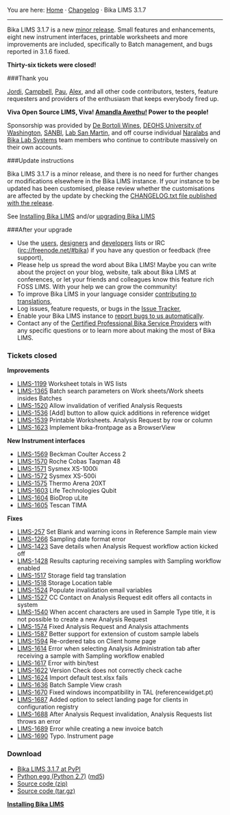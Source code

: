 You are here: [Home](https://github.com/bikalabs/Bika-LIMS/wiki) · [Changelog](https://github.com/bikalabs/Bika-LIMS/wiki/changelog) · Bika LIMS 3.1.7
***

Bika LIMS 3.1.7 is a new [minor release](https://github.com/bikalabs/Bika-LIMS/wiki/Release-cycle). Small features and enhancements, eight new instrument interfaces, printable worksheets and more improvements are included, specifically to Batch management, and bugs reported in 3.1.6 fixed.

**Thirty-six tickets were closed!**

###Thank you

[Jordi](http://github.com/xispa), [Campbell](http://github.com/rockfruit), [Pau](http://github.com/espurna), [Alex](https://github.com/zylinx), and all other code contributors, testers, feature requesters and providers of the enthusiasm that keeps everybody fired up.

**Viva Open Source LIMS, Viva! [Amandla Awethu!](http://en.wikipedia.org/wiki/Amandla_(power)) Power to the people!**

Sponsorship was provided by [De Bortoli Wines](http://www.debortoli.com.au/), [DEOHS University of Washington](http://deohs.washington.edu/), [SANBI](http://www.sanbi.ac.za/), [Lab San Martin](http://www.laboratoriosanmartin.com/), and off course individual [Naralabs](http://naralabs.com/) and [Bika Lab Systems](http://bikalabs.com/) team members who continue to contribute massively on their own accounts.

###Update instructions

Bika LIMS 3.1.7 is a minor release, and there is no need for further changes or modifications elsewhere in the Bika LIMS instance. If your instance to be updated has been customised, please review whether the customisations are affected by the update by checking the [CHANGELOG.txt file published with the release](https://raw.githubusercontent.com/bikalabs/Bika-LIMS/3.1.7/docs/CHANGELOG.txt).

See [Installing Bika LIMS](https://github.com/bikalabs/Bika-LIMS/blob/3.1.7/docs/INSTALL.rst) and/or [upgrading Bika LIMS](https://github.com/bikalabs/Bika-LIMS/blob/3.1.7/docs/INSTALL.rst)

###After your upgrade
- Use the [users](http://lists.sourceforge.net/lists/listinfo/bika-users), [designers](https://groups.google.com/forum/?hl=en) and [developers](http://lists.sourceforge.net/lists/listinfo/bika-developers) lists or IRC ([irc://freenode.net/#bika](http://webchat.freenode.net?randomnick=1&channels=%23bika&uio=d4)) if you have any question or feedback (free support),
- Please help us spread the word about Bika LIMS! Maybe you can write about the project on your blog, website, talk about Bika LIMS at conferences, or let your friends and colleagues know this feature rich FOSS LIMS. With your help we can grow the community!    
- To improve Bika LIMS in your language consider [contributing to translations](https://www.transifex.com/projects/p/bika-lims/),
- Log issues, feature requests, or bugs in the [Issue Tracker](http://jira.bikalabs.com/),
- Enable your Bika LIMS instance to [report bugs to us automatically](https://github.com/bikalabs/Bika-LIMS/blob/0c606e0/INSTALL.rst#log-errors-to-sentrybikalabscom).
- Contact any of the [Certified Professional Bika Service Providers](http://www.bikalims.org/support-and-service-provision) with any specific questions or to learn more about making the most of Bika LIMS.

### Tickets closed

**Improvements**
- [LIMS-1199](https://jira.bikalabs.com/browse/LIMS-1199) Worksheet totals in WS lists
- [LIMS-1365](https://jira.bikalabs.com/browse/LIMS-1365) Batch search parameters on Work sheets/Work sheets insides Batches
- [LIMS-1520](https://jira.bikalabs.com/browse/LIMS-1520) Allow invalidation of verified Analysis Requests
- [LIMS-1536](https://jira.bikalabs.com/browse/LIMS-1536) [Add] button to allow quick additions in reference widget
- [LIMS-1539](https://jira.bikalabs.com/browse/LIMS-1539) Printable Worksheets. Analysis Request by row or column
- [LIMS-1623](https://jira.bikalabs.com/browse/LIMS-1623) Implement bika-frontpage as a BrowserView

**New Instrument interfaces**
- [LIMS-1569](https://jira.bikalabs.com/browse/LIMS-1569) Beckman Coulter Access 2
- [LIMS-1570](https://jira.bikalabs.com/browse/LIMS-1570) Roche Cobas Taqman 48
- [LIMS-1571](https://jira.bikalabs.com/browse/LIMS-1571) Sysmex XS-1000i
- [LIMS-1572](https://jira.bikalabs.com/browse/LIMS-1572) Sysmex XS-500i
- [LIMS-1575](https://jira.bikalabs.com/browse/LIMS-1575) Thermo Arena 20XT
- [LIMS-1603](https://jira.bikalabs.com/browse/LIMS-1603) Life Technologies Qubit
- [LIMS-1604](https://jira.bikalabs.com/browse/LIMS-1604) BioDrop uLite
- [LIMS-1605](https://jira.bikalabs.com/browse/LIMS-1605) Tescan TIMA

**Fixes**
- [LIMS-257](https://jira.bikalabs.com/browse/LIMS-257) Set Blank and warning icons in Reference Sample main view
- [LIMS-1266](https://jira.bikalabs.com/browse/LIMS-1266) Sampling date format error
- [LIMS-1423](https://jira.bikalabs.com/browse/LIMS-1423) Save details when Analysis Request workflow action kicked off
- [LIMS-1428](https://jira.bikalabs.com/browse/LIMS-1428) Results capturing receiving samples with Sampling workflow enabled
- [LIMS-1517](https://jira.bikalabs.com/browse/LIMS-1517) Storage field tag translation
- [LIMS-1518](https://jira.bikalabs.com/browse/LIMS-1518) Storage Location table
- [LIMS-1524](https://jira.bikalabs.com/browse/LIMS-1524) Populate invalidation email variables
- [LIMS-1527](https://jira.bikalabs.com/browse/LIMS-1527) CC Contact on Analysis Request edit offers all contacts in system
- [LIMS-1540](https://jira.bikalabs.com/browse/LIMS-1540) When accent characters are used in Sample Type title, it is not possible to create a new Analysis Request
- [LIMS-1574](https://jira.bikalabs.com/browse/LIMS-1574) Fixed Analysis Request and Analysis attachments
- [LIMS-1587](https://jira.bikalabs.com/browse/LIMS-1587) Better support for extension of custom sample labels
- [LIMS-1594](https://jira.bikalabs.com/browse/LIMS-1594) Re-ordered tabs on Client home page
- [LIMS-1614](https://jira.bikalabs.com/browse/LIMS-1614) Error when selecting Analysis Administration tab after receiving a sample with Sampling workflow enabled
- [LIMS-1617](https://jira.bikalabs.com/browse/LIMS-1617) Error with bin/test
- [LIMS-1622](https://jira.bikalabs.com/browse/LIMS-1622) Version Check does not correctly check cache
- [LIMS-1624](https://jira.bikalabs.com/browse/LIMS-1624) Import default test.xlsx fails
- [LIMS-1636](https://jira.bikalabs.com/browse/LIMS-1636) Batch Sample View crash
- [LIMS-1670](https://jira.bikalabs.com/browse/LIMS-1670) Fixed windows incompatibility in TAL (referencewidget.pt)
- [LIMS-1687](https://jira.bikalabs.com/browse/LIMS-1687) Added option to select landing page for clients in configuration registry
- [LIMS-1688](https://jira.bikalabs.com/browse/LIMS-1688) After Analysis Request invalidation, Analysis Requests list throws an error
- [LIMS-1689](https://jira.bikalabs.com/browse/LIMS-1689) Error while creating a new invoice batch
- [LIMS-1690](https://jira.bikalabs.com/browse/LIMS-1690) Typo. Instrument page

### Download
- [Bika LIMS 3.1.7 at PyPI](https://pypi.python.org/pypi/bika.lims/3.1.7)
- [Python egg (Python 2.7)](https://pypi.python.org/packages/2.7/b/bika.lims/bika.lims-3.1.7.0-py2.7.egg#md5=673819497a4e20e836ddc5c8250552fa) ([md5](https://pypi.python.org/pypi?:action=show_md5&digest=673819497a4e20e836ddc5c8250552fa))
- [Source code (zip)](https://github.com/bikalabs/Bika-LIMS/archive/3.1.7.zip)
- [Source code (tar.gz)](https://github.com/bikalabs/Bika-LIMS/archive/3.1.7.tar.gz)

**[Installing Bika LIMS](https://github.com/bikalabs/Bika-LIMS/wiki/Bika-LIMS-Installation)**